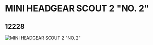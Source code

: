 # MINI HEADGEAR SCOUT 2 "NO. 2"
## 12228
![MINI HEADGEAR SCOUT 2 "NO. 2"](https://lc-www-live-s.legocdn.com/media/bricks/5/2/6018878.jpg)